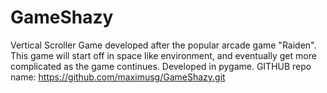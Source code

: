 # GameShazy
Vertical Scroller Game developed after the popular arcade game "Raiden". This game will start off in space like environment, and eventually get more complicated as the game continues.  Developed in pygame. GITHUB repo name: https://github.com/maximusg/GameShazy.git
